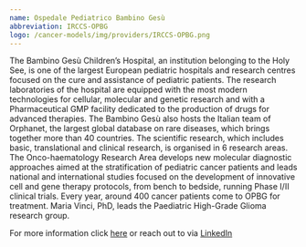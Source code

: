 ```yaml
---
name: Ospedale Pediatrico Bambino Gesù
abbreviation: IRCCS-OPBG
logo: /cancer-models/img/providers/IRCCS-OPBG.png
---
```


The Bambino Gesù Children’s Hospital, an institution belonging to the Holy See, is one of the largest European pediatric hospitals and research centres focused on the cure and assistance of pediatric patients. The research laboratories of the hospital are equipped with the most modern technologies for cellular, molecular and genetic research and with a Pharmaceutical GMP facility dedicated to the production of drugs for advanced therapies. The Bambino Gesù also hosts the Italian team of Orphanet, the largest global database on rare diseases, which brings together more than 40 countries. The scientific research, which includes basic, translational and clinical research, is organised in 6 research areas. The Onco-haematology Research Area develops new molecular diagnostic approaches aimed at the stratification of pediatric cancer patients and leads national and international studies focused on the development of innovative cell and gene therapy protocols, from bench to bedside, running Phase I/II clinical trials. Every year, around 400 cancer patients come to OPBG for treatment. Maria Vinci, PhD, leads the Paediatric High-Grade Glioma research group.

For more information click [here](https://ospedalebambinogesu.it/home) or reach out to via [LinkedIn](https://linkedin.com/in/mara-vinci)
